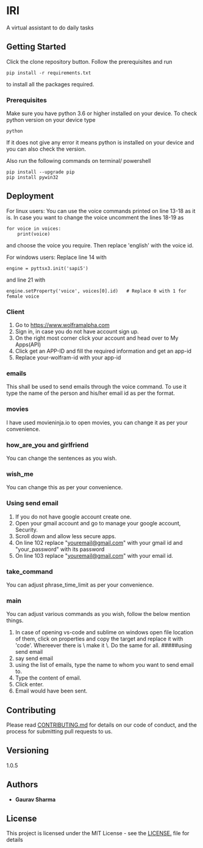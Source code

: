 # IRI

A virtual assistant to do daily tasks

## Getting Started

Click the clone repository button. Follow the prerequisites and run
```
pip install -r requirements.txt
```

to install all the packages required.

### Prerequisites

Make sure you have python 3.6 or higher installed on your device. To check 
python version on your device type

```
python
```
If it does not give any error it means python is installed on your device
and you can also check the version.

Also run the following commands on terminal/ powershell
```
pip install --upgrade pip
pip install pywin32
```
## Deployment

For linux users: You can use the voice commands printed on line 13-18 as it is. In case you want to change the voice
uncomment the lines 18-19 as
```
for voice in voices:
    print(voice)
```
and choose the voice you require. Then replace 'english' with the voice id.

For windows users: Replace line 14 with
```
engine = pyttsx3.init('sapi5')
```
and line 21 with
```
engine.setProperty('voice', voices[0].id)   # Replace 0 with 1 for female voice
```
### Client
1) Go to https://www.wolframalpha.com
2) Sign in, in case you do not have account sign up.
3) On the right most corner click your account and head over to My Apps(API)
4) Click get an APP-ID and fill the required information and get an app-id
5) Replace your-wolfram-id with your app-id

### emails
This shall be used to send emails through the voice command. To use it
type the name of the person and his/her email id as per the format.

### movies
I have used movieninja.io to open movies, you can change it as per your convenience.

### how_are_you and girlfriend
You can change the sentences as you wish.

### wish_me
You can change this as per your convenience. 

### Using send email 
1) If you do not have google account create one.
2) Open your gmail account and go to manage your google account, Security.
3) Scroll down and allow less secure apps.
4) On line 102 replace "youremail@gmail.com" with your gmail id and "your_password" with its password
5) On line 103 replace "youremail@gmail.com" with your email id.

### take_command
You can adjust phrase_time_limit as per your convenience.

### main
You can adjust various commands as you wish, follow the below mention things.
1) In case of opening vs-code and sublime on windows open file location 
of them, click on properties and copy the target and replace it with 'code'. 
Whereever there is \ make it \\. Do the same for all.
#####using send email
1) say send email
2) using the list of emails, type the name to whom you want to send email to.
3) Type the content of email.
4) Click enter.
5) Email would have been sent.

## Contributing

Please read [CONTRIBUTING.md](https://github.com/Leovaldez42/IRI/blob/master/CONTRIBUTING.md) for details on our code of conduct, and the process for submitting pull requests to us.

## Versioning

1.0.5

## Authors

* **Gaurav Sharma** 

## License

This project is licensed under the MIT License - see the [LICENSE.](LICENSE) file for details

